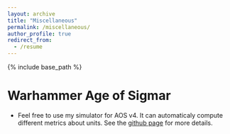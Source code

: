 ```yaml
---
layout: archive
title: "Miscellaneous"
permalink: /miscellaneous/
author_profile: true
redirect_from:
  - /resume
---
```


{% include base_path %}

Warhammer Age of Sigmar
======
* Feel free to use my simulator for AOS v4. It can automaticaly compute different metrics about units. See the [github page](https://github.com/KrzakalaPaul/AOS)
 for more details. 